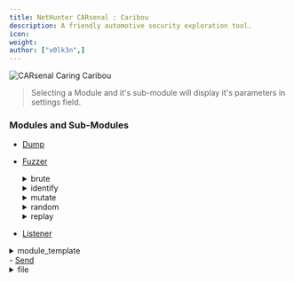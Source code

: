 ```yaml
---
title: NetHunter CARsenal : Caribou
description: A friendly automotive security exploration tool.
icon:
weight:
author: ["v0lk3n",]
---
```


<img src="../assets/caribou.gif" alt="CARsenal Caring Caribou">

> Selecting a Module and it's sub-module will display it's parameters in settings field.

### Modules and Sub-Modules

- <a href="https://github.com/CaringCaribou/caringcaribou/blob/master/documentation/dump.md" target="_blank">Dump</a>
- <a href="https://github.com/CaringCaribou/caringcaribou/blob/master/documentation/fuzzer.md" target="_blank">Fuzzer</a>
    <details>
	    <summary>brute</summary>
			  ```bash
			  usage: caringcaribou fuzzer brute [-h] [-file FILE] [-responses] [-index I] [-delay D] arb_id data  
  
			  positional arguments:  
			   arb_id          arbitration ID  
			   data            hex data where dots mark indices to bruteforce, e.g. 123.AB..  
  
			 options:  
			  -h, --help      show this help message and exit  
			  -file, -f FILE  log file for cansend directives  
			  -responses, -r  print responses to stdout  
			  -index, -i I    start index (for resuming previous session)  
			  -delay D        delay between messages
			  ```
	</details>
    <details>
	    <summary>identify</summary>
			  ```bash
			  usage: caringcaribou fuzzer identify [-h] [-responses] [-delay D] filename  
  
			  positional arguments:  
			   filename          input directive file to replay  
  
			 options:  
			  -h, --help        show this help message and exit  
			  -responses, -res  print responses to stdout  
			  -delay D          delay between messages
			  ```
	</details>	
    <details>
	    <summary>mutate</summary>
			 ```bash
			 usage: caringcaribou fuzzer mutate [-h] [-responses] [-file FILE] [-seed S] [-index I] [-delay D] arb_id data  
  
			 positional arguments:  
			  arb_id          hex arbitration ID where dots mark indices to mutate, e.g. 7f..  
			  data            hex data where dots mark indices to mutate, e.g. 123.AB..  
  
			 options:  
			  -h, --help      show this help message and exit  
			  -responses, -r  print responses to stdout  
			  -file, -f FILE  log file for cansend directives  
			  -seed, -s S     set random seed  
			  -index, -i I    start index (for resuming previous session)  
			  -delay D        delay between messages
			  ```
	</details>
    <details>
	    <summary>random</summary>
			```bash
			 usage: caringcaribou fuzzer random [-h] [-id ID] [-data DATA] [-file FILE] [-min MIN] [-max MAX] [-index I]  [-seed S] [-delay D]  
  
			 options:  
			  -h, --help      show this help message and exit  
			  -id ID          set static arbitration ID  
			  -data, -d DATA  set static data  
			  -file, -f FILE  log file for cansend directives  
			  -min MIN        minimum data length  
			  -max MAX        maximum data length  
			  -index, -i I    start index (for resuming previous session)  
			  -seed, -s S     set random seed  
			  -delay D        delay between messages
			 ```
	</details>		
    <details>
	    <summary>replay</summary>
			  ```bash
			  usage: caringcaribou fuzzer replay [-h] [-requests] [-responses] [-delay D] filename  
  
			 positional arguments:  
			  filename          input directive file to replay  
  
			 options:  
			  -h, --help        show this help message and exit  
			  -requests, -req   print requests to stdout  
			  -responses, -res  print responses to stdout  
			  -delay D          delay between messages
			  ```
	</details>					
- <a href="https://github.com/CaringCaribou/caringcaribou/blob/master/documentation/listener.md" target="_blank">Listener</a>
<details>
	   <summary>module_template</summary>
		  ```bash
		 usage: caringcaribou module_template [-h] [-id ID]  
  
		 Descriptive message for the template module  
  
		 options:  
		  -h, --help  show this help message and exit  
		  -id ID      arbitration ID to use  
  
		 Example usage:  
		  caringcaribou module_template  
		  caringcaribou module_template -id 123  
		  caringcaribou module_template -id 0x1FF
		  ```
</details>	
- <a href="https://github.com/CaringCaribou/caringcaribou/blob/master/documentation/send.md" target="_blank">Send</a>
    <details>
	    <summary>file</summary>
			  ```bash		    
			 usage: caringcaribou send file [-h] [--delay D] [--loop] filename  
  
			 positional arguments:  
			  filename       path to file  
  
			 options:  
			  -h, --help     show this help message and exit  
			  --delay, -d D  delay between messages in seconds (overrides timestamps in file)  
			  --loop, -l     loop message sequence (re-send over and over)
			  ```
	</details>
    <details>
	    <summary>message</summary>
			  ```bash  
			 usage: caringcaribou send message [-h] [--delay D] [--loop] [--pad] msg [msg ...]  
  
			 positional arguments:  
			  msg            message on format ARB_ID#DATA where ARB_ID is interpreted as hex if it starts with 0x and decimal otherwise. DATA consists of 1-8 bytes written in hex and separated by dots.  
  
			 options:  
			  -h, --help     show this help message and exit  
			  --delay, -d D  delay between messages in seconds  
			  --loop, -l     loop message sequence (re-send over and over)  
			  --pad, -p      automatically pad messages to 8 bytes length
			  ```
	</details>	 		 
- <a href="https://github.com/CaringCaribou/caringcaribou/blob/master/documentation/uds.md" target="_blank">UDS</a>
    <details>
	    <summary>discovery</summary>
			  ```bash  
			  usage: caringcaribou uds discovery [-h] [-min MIN] [-max MAX] [-b B [B ...]] [-ab N] [-sv] [-d D]  
  
			 options:  
			  -h, --help            show this help message and exit  
			  -min MIN              min arbitration ID to send request for  
			  -max MAX              max arbitration ID to send request for  
			  -b, --blacklist B [B ...] arbitration IDs to blacklist responses from  
			  -ab, --autoblacklist N listen for false positives for N seconds and blacklist matching arbitration IDs before running discovery  
			  -sv, --skipverify     skip verification step (reduces result accuracy)  
			  -d, --delay D         D seconds delay between messages (default: 0.01)
			  ```
	</details>
    <details>
	    <summary>services</summary>
			  ```bash  
			  usage: caringcaribou uds services [-h] [-t T] src dst  
  
			 positional arguments:  
			  src              arbitration ID to transmit to  
			  dst              arbitration ID to listen to  
  
			 options:  
			  -h, --help       show this help message and exit  
			  -t, --timeout T  wait T seconds for response before timeout (default: 0.2)
			  ```
	</details>
    <details>
	    <summary>subservices</summary>
			  ```bash  
			  usage: caringcaribou uds subservices [-h] [-t T] dtype stype src dst  
  
			 positional arguments:  
			  dtype            Diagnostic Session Control Subsession Byte  
			  stype            Service ID  
			  src              arbitration ID to transmit to  
			  dst              arbitration ID to listen to  
  
			 options:  
			  -h, --help       show this help message and exit  
			  -t, --timeout T  wait T seconds for response before timeout (default: 0.02)
			  ```
	</details>
    <details>
	    <summary>ecu_reset</summary>
			  ```bash  			    
			 usage: caringcaribou uds ecu_reset [-h] [-t T] type src dst  
  
			 positional arguments:  
			  type             Reset type: 1=hard, 2=key off/on, 3=soft, 4=enable rapid power shutdown, 5=disable rapid power shutdown  
			  src              arbitration ID to transmit to  
			  dst              arbitration ID to listen to  
  
			 options:  
			  -h, --help       show this help message and exit  
			  -t, --timeout T  wait T seconds for response before timeout
			  ```
	</details>
    <details>
	    <summary>testerpresent</summary>
			  ```bash  			    
			 usage: caringcaribou uds testerpresent [-h] [-d D] [-dur S] [-spr] src  
  
			 positional arguments:  
			  src                 arbitration ID to transmit to  
  
			 options:  
			  -h, --help          show this help message and exit  
			  -d, --delay D       send TesterPresent every D seconds (default: 0.5)  
			  -dur, --duration S  automatically stop after S seconds  
			  -spr                suppress positive response
			  ```
	</details>
    <details>
	    <summary>security_seed</summary>
			  ```bash  
			  usage: caringcaribou uds security_seed [-h] [-r RTYPE] [-d D] [-n NUM] stype level src dst  
  
			 positional arguments:  
			  stype              Session Type: 1=defaultSession 2=programmingSession 3=extendedSession 4=safetySession [0x40-0x5F]=OEM [0x60-0x7E]=Supplier [0x0, 0x5-0x3F, 0x7F]=ISOSAEReserved  
			  level              Security level: [0x1-0x41 (odd only)]=OEM 0x5F=EOLPyrotechnics [0x61-0x7E]=Supplier [0x0, 0x43-0x5E, 0x7F]=ISOSAEReserved  
			  src                arbitration ID to transmit to  
			  dst                arbitration ID to listen to  
  
			 options:  
			  -h, --help         show this help message and exit  
			  -r, --reset RTYPE  Enable reset between security seed requests. Valid RTYPE integers are: 1=hardReset, 2=key off/on, 3=softReset, 4=enable rapid power shutdown, 5=disable rapid power shutdown. (default: None)  
			  -d, --delay D      Wait D seconds between reset and security seed request. You'll likely need to increase this when using RTYPE: 1=hardReset. Does nothing if RTYPE is None. (default: 0.01)  
			  -n, --num NUM      Specify a positive number of security seeds to capture before terminating. A '0' is interpreted as infinity. (default: 0)
			  ```
	</details>
    <details>
	    <summary>dump_dids</summary>
			  ```bash  		    
			 usage: caringcaribou uds dump_dids [-h] [-t T] [--min_did MIN_DID] [--max_did MAX_DID] src dst  
  
			 positional arguments:  
			  src                arbitration ID to transmit to  
			  dst                arbitration ID to listen to  
  
			 options:  
			  -h, --help         show this help message and exit  
			  -t, --timeout T    wait T seconds for response before timeout  
			  --min_did MIN_DID  minimum device identifier (DID) to read (default: 0x0000) 
			  --max_did MAX_DID  maximum device identifier (DID) to read (default: 0xFFFF)
			  ```
	</details>
    <details>
	    <summary>read_mem</summary>
			  ```bash  
			  usage: caringcaribou uds read_mem [-h] [-t T] [--start_addr START_ADDR] [--mem_length MEM_LENGTH] [--mem_size MEM_SIZE] [--address_byte_size ADDRESS_BYTE_SIZE] [--memory_length_byte_size MEMORY_LENGTH_BYTE_SIZE] [--outfile OUTFILE] src dst  
  
			 positional arguments:  
			  src                   arbitration ID to transmit to  
			  dst                   arbitration ID to listen to  
  
			 options:  
			  -h, --help            show this help message and exit  
			  -t, --timeout T       wait T seconds for response before timeout  
			  --start_addr START_ADDR starting address (default: 0)  
			  --mem_length MEM_LENGTH number of bytes to read (default: 256)  
			  --mem_size MEM_SIZE   numbers of bytes to return per request (default: 16)  
			  --address_byte_size ADDRESS_BYTE_SIZE numbers of bytes of the address (default: 4)  
			  --memory_length_byte_size MEMORY_LENGTH_BYTE_SIZE numbers of bytes of the memory length parameter (default: 2)  
			  --outfile OUTFILE     filename to write output to
			  ```
	</details>
    <details>
	    <summary>auto</summary>
			  ```bash  
			  usage: caringcaribou uds auto [-h] [-min MIN] [-max MAX] [-b B [B ...]] [-ab N] [-sv] [-d D] [-t T] [--min_did MIN_DID] [--max_did MAX_DID]  
  
			 options:  
			  -h, --help            show this help message and exit  
			  -min MIN              min arbitration ID to send request for  
			  -max MAX              max arbitration ID to send request for  
			  -b, --blacklist B [B ...] arbitration IDs to blacklist responses from  
			  -ab, --autoblacklist N listen for false positives for N seconds and blacklist matching arbitration IDs before running discovery  
			  -sv, --skipverify     skip verification step (reduces result accuracy)  
			  -d, --delay D         D seconds delay between messages (default: 0.01)  
			  -t, --timeout T       wait T seconds for response before timeout (default: 0.2)  
			  --min_did MIN_DID     minimum device identifier (DID) to read (default: 0x0000)  
			  --max_did MAX_DID     maximum device identifier (DID) to read (default: 0xFFFF)
			  ```
	</details>
- <a href="https://github.com/CaringCaribou/caringcaribou/blob/master/documentation/uds_fuzz.md" target="_blank">UDS_Fuzz</a>
    <details>
	    <summary>delay_fuzzer</summary>
			  ```bash  
			  usage: caringcaribou uds_fuzz delay_fuzzer [-h] [-r RTYPE] [-d D] stype target src dst  
  
			 positional arguments:  
			  stype              Describe the session sequence followed by the target ECU.e.g. if the following sequence is needed in order to request a seed: Request 1 - 1003 (Diagnostic Session Control), Request 2 - 1102 (ECUReset), Request 3 - 1005 (Diagnostic Session Control), Request 4 - 2705 (Security Access Seed Request). The option should be: 1003110210052705  
			  target             Seed that is targeted for the delay attack. e.g. 41414141414141  
			  src                arbitration ID to transmit to  
			  dst                arbitration ID to listen to  
  
			 options:  
			  -h, --help         show this help message and exit  
			  -r, --reset RTYPE  Enable reset between security seed requests. Valid RTYPE integers are: 1=hardReset, 2=key off/on, 3=softReset, 4=enable rapid power shutdown, 5=disable rapid power shutdown. This attack is based on hard ECUReset (1) as it targets seed randomness based on the system clock. (default: hardReset)  
			  -d, --delay D      Wait D seconds between the different iterations of security seed request. You'll likely need to increase this when using RTYPE: 1=hardReset. (default: 0.011)
			  ```
	</details>
    <details>
	    <summary>seed_randomness_fuzzer</summary>
			  ```bash  
			  usage: caringcaribou uds_fuzz seed_randomness_fuzzer [-h] [-t ITERATIONS] [-r RTYPE] [-id RTYPE] [-m RMETHOD] [-d D] stype src dst  
  
			 positional arguments:  
			  stype                 Describe the session sequence followed by the target ECU.e.g. if the following sequence is needed in order to request a seed: Request 1 - 1003 (Diagnostic Session Control), Request 2 - 1102 (ECUReset), Request 3 - 1005 (Diagnostic Session Control), Request 4 - 2705 (Security Access Seed Request). The option should be: 1003110210052705  
			  src                   arbitration ID to transmit to  
			  dst                   arbitration ID to listen to  
  
			 options:  
			  -h, --help            show this help message and exit  
			  -t, --iter ITERATIONS Number of iterations of seed requests. It is highly suggested to perform >=1000 for accurate results. (default: 1000)  
			  -r, --reset RTYPE     Enable reset between security seed requests. Valid RTYPE integers are: 1=hardReset, 2=key off/on, 3=softReset, 4=enable rapid power shutdown, 5=disable rapid power shutdown. This attack is based on hard ECUReset (1) as it targets seed randomness based on the system clock. (default: hardReset)  
			  -id, --inter_delay RTYPE Intermediate delay between messages:(default: 0.1)  
			  -m, --reset_method RMETHOD The method that the ECUReset will happen: 1=before each seed request 0=once before the seed requests start (default: 1) *This method works better with option 1.*  
			  -d, --delay D         Wait D seconds between reset and security seed request. You'll likely need to increase this when using RTYPE: 1=hardReset. Does nothing if RTYPE is None. (default: 3.901)
			  ```
	</details>
- <a href="https://github.com/CaringCaribou/caringcaribou/blob/master/documentation/xcp.md" target="_blank">XCP</a>
    <details>
	    <summary>discovery</summary>
			  ```bash  
			  usage: caringcaribou xcp discovery [-h] [-min MIN] [-max MAX] [-blacklist B [B ...]] [-autoblacklist N]  
  
			 options:  
			  -h, --help            show this help message and exit  
			  -min MIN  
			  -max MAX  
			  -blacklist B [B ...]  arbitration IDs to ignore  
			  -autoblacklist N      scan for interfering signals for N seconds and blacklist matching arbitration IDs
			  ```
	</details>
    <details>
	    <summary>info</summary>
			  ```bash  
			  usage: caringcaribou xcp info [-h] src dst  
  
			 positional arguments:  
			  src         arbitration ID to transmit from  
			  dst         arbitration ID to listen to  
  
			 options:  
			  -h, --help  show this help message and exit
			  ```
	</details>
    <details>
	    <summary>commands</summary>
			  ```bash  
			  usage: caringcaribou xcp commands [-h] src dst  
  
			 positional arguments:  
			  src         arbitration ID to transmit from  
			  dst         arbitration ID to listen to  
  
			 options:  
			  -h, --help  show this help message and exit
			  ```
	</details>
    <details>
	    <summary>dump</summary>
			  ```bash  
			  usage: caringcaribou xcp dump [-h] [-f F] src dst start length  
  
			 positional arguments:  
			  src          arbitration ID to transmit from  
			  dst          arbitration ID to listen to  
			  start        start address  
			  length       dump length  
  
			 options:  
			  -h, --help   show this help message and exit  
			  -f, -file F  output file
			  ```
	</details>			